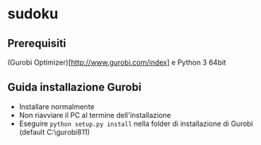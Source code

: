 # sudoku

## Prerequisiti
(Gurobi Optimizer)[http://www.gurobi.com/index] e Python 3 64bit

## Guida installazione Gurobi
* Installare normalmente
* Non riavviare il PC al termine dell'installazione
* Eseguire `python setup.py install` nella folder di installazione di Gurobi (default C:\gurobi811)

